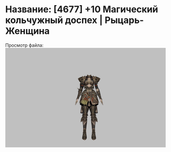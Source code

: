 # Название: [4677] +10 Магический кольчужный доспех | Рыцарь-Женщина

Просмотр файла:
![p010006.png](p010006.png)